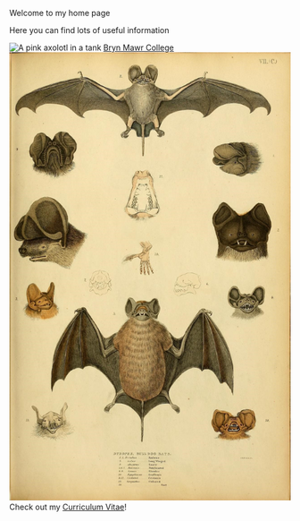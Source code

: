 Welcome to my home page

Here you can find lots of useful information

![A pink axolotl in a tank](https://alicemcgrath.digital.brynmawr.edu/simple-site/images/janeway.jpg)
[Bryn Mawr College](http://www.brynmawr.edu)
![bats drawing](media/bats.jpg)
Check out my [Curriculum Vitae](secondpage.md)!
